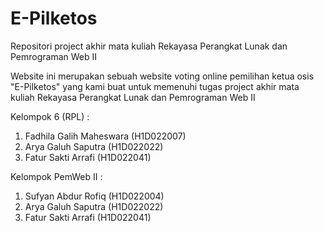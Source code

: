 # E-Pilketos
Repositori project akhir mata kuliah Rekayasa Perangkat Lunak dan Pemrograman Web II

Website ini merupakan sebuah website voting online pemilihan ketua osis "E-Pilketos" yang kami buat untuk memenuhi tugas project akhir mata kuliah Rekayasa Perangkat Lunak dan Pemrograman Web II

Kelompok 6 (RPL) :
1. Fadhila Galih Maheswara (H1D022007)
2. Arya Galuh Saputra (H1D022022)
3. Fatur Sakti Arrafi (H1D022041)

Kelompok PemWeb II :
1. Sufyan Abdur Rofiq (H1D022004)
2. Arya Galuh Saputra (H1D022022)
3. Fatur Sakti Arrafi (H1D022041)
